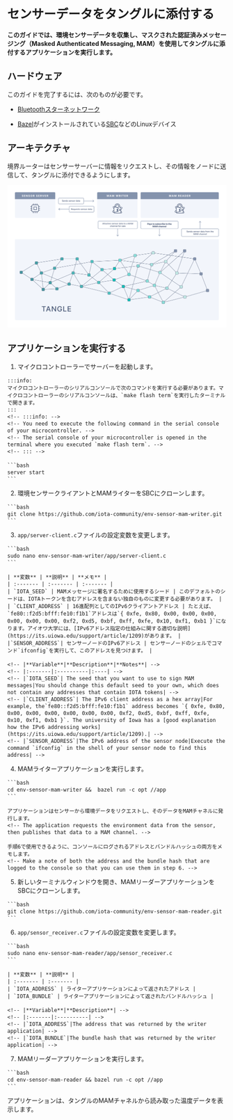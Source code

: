 # センサーデータをタングルに添付する
<!-- # Attach sensor data to the Tangle -->

**このガイドでは、環境センサーデータを収集し、マスクされた認証済みメッセージング（Masked Authenticated Messaging, MAM）を使用してタングルに添付するアプリケーションを実行します。**
<!-- **In this guide, you run an application that collects environment sensor data and attaches it to the Tangle using Masked Authenticated Messaging (MAM).** -->

## ハードウェア
<!-- ## Hardware -->

このガイドを完了するには、次のものが必要です。
<!-- To complete this guide, you need the following: -->

- [Bluetoothスターネットワーク](../how-to-guides/set-up-a-bluetooth-star-network.md)
<!-- - [A Bluetooth star network](../how-to-guides/set-up-a-bluetooth-star-network.md) -->
- [Bazel](https://docs.bazel.build/versions/master/install.html)がインストールされている[SBC](../../sbc/introduction/get-started.md)などのLinuxデバイス
<!-- - A Linux device such as an [SBC](../../sbc/introduction/get-started.md) that has [Bazel](https://docs.bazel.build/versions/master/install.html) installed -->

## アーキテクチャ
<!-- ## Architecture -->

境界ルーターはセンサーサーバーに情報をリクエストし、その情報をノードに送信して、タングルに添付できるようにします。
<!-- The border router asks the sensor server for information, then sends that information to a node so that it can attach it to the Tangle. -->

![MAMv1 environment sensor architecture](../images/messagetoMAM.png)

## アプリケーションを実行する
<!-- ## Run the application -->

1. マイクロコントローラーでサーバーを起動します。
  <!-- 1. Start the server on your microcontroller -->

    :::info:
    マイクロコントローラーのシリアルコンソールで次のコマンドを実行する必要があります。マイクロコントローラーのシリアルコンソールは、`make flash term`を実行したターミナルで開きます。
    :::
    <!-- :::info: -->
    <!-- You need to execute the following command in the serial console of your microcontroller. -->
    <!-- The serial console of your microcontroller is opened in the terminal where you executed `make flash term`. -->
    <!-- ::: -->

    ```bash
    server start
    ```

2. 環境センサークライアントとMAMライターをSBCにクローンします。
  <!-- 2. Clone the environment sensor client and MAM writer onto your SBC -->

    ```bash
    git clone https://github.com/iota-community/env-sensor-mam-writer.git
    ```

3. `app/server-client.c`ファイルの設定変数を変更します。
  <!-- 3. Change the configuration variables in the `app/server-client.c` file -->

    ```bash
    sudo nano env-sensor-mam-writer/app/server-client.c
    ```

    | **変数** | **説明** | **メモ** |
    | :------- | :------- | :------- |
    | `IOTA_SEED` | MAMメッセージに署名するために使用するシード | このデフォルトのシードは、IOTAトークンを含むアドレスを含まない独自のものに変更する必要があります。 |
    | `CLIENT_ADDRESS` | 16進配列としてのIPv6クライアントアドレス | たとえば、`fe80::f2d5:bfff:fe10:f1b1`アドレスは`{ 0xfe, 0x80, 0x00, 0x00, 0x00, 0x00, 0x00, 0x00, 0xf2, 0xd5, 0xbf, 0xff, 0xfe, 0x10, 0xf1, 0xb1 }`になります。アイオワ大学には、[IPv6アドレス指定の仕組みに関する適切な説明](https://its.uiowa.edu/support/article/1209)があります。 |
    |`SENSOR_ADDRESS`| センサーノードのIPv6アドレス | センサーノードのシェルでコマンド`ifconfig`を実行して、このアドレスを見つけます。 |

    <!-- |**Variable**|**Description**|**Notes**| -->
    <!-- |:-------|:----------|:----| -->
    <!-- |`IOTA_SEED`| The seed that you want to use to sign MAM messages|You should change this default seed to your own, which does not contain any addresses that contain IOTA tokens| -->
    <!-- |`CLIENT_ADDRESS`| The IPv6 client address as a hex array|For example, the`fe80::f2d5:bfff:fe10:f1b1` address becomes `{ 0xfe, 0x80, 0x00, 0x00, 0x00, 0x00, 0x00, 0x00, 0xf2, 0xd5, 0xbf, 0xff, 0xfe, 0x10, 0xf1, 0xb1 }`. The university of Iowa has a [good explanation how the IPv6 addressing works](https://its.uiowa.edu/support/article/1209).| -->
    <!-- |`SENSOR_ADDRESS`|The IPv6 address of the sensor node|Execute the command `ifconfig` in the shell of your sensor node to find this address| -->

4. MAMライターアプリケーションを実行します。
  <!-- 4. Run the MAM writer application -->

    ```bash
    cd env-sensor-mam-writer &&  bazel run -c opt //app
    ```

    アプリケーションはセンサーから環境データをリクエストし、そのデータをMAMチャネルに発行します。
    <!-- The application requests the environment data from the sensor, then publishes that data to a MAM channel. -->

    手順6で使用できるように、コンソールにログされるアドレスとバンドルハッシュの両方をメモします。
    <!-- Make a note of both the address and the bundle hash that are logged to the console so that you can use them in step 6. -->

5. 新しいターミナルウィンドウを開き、MAMリーダーアプリケーションをSBCにクローンします。
  <!-- 5. Open a new terminal window, and clone the MAM reader application onto your SBC -->

    ```bash
    git clone https://github.com/iota-community/env-sensor-mam-reader.git
    ```

6. `app/sensor_receiver.c`ファイルの設定変数を変更します。
  <!-- 6. Change the configuration variables in the `app/sensor_receiver.c` file -->

    ```bash
    sudo nano env-sensor-mam-reader/app/sensor_receiver.c
    ```

    | **変数** | **説明** |
    | :------- | :------- |
    | `IOTA_ADDRESS` | ライターアプリケーションによって返されたアドレス |
    | `IOTA_BUNDLE` | ライターアプリケーションによって返されたバンドルハッシュ |

    <!-- |**Variable**|**Description**| -->
    <!-- |:-------|:----------| -->
    <!-- |`IOTA_ADDRESS`|The address that was returned by the writer application| -->
    <!-- |`IOTA_BUNDLE`|The bundle hash that was returned by the writer application| -->

7. MAMリーダーアプリケーションを実行します。
  <!-- 7. Run the MAM reader application -->

    ```bash
    cd env-sensor-mam-reader && bazel run -c opt //app
    ```

アプリケーションは、タングルのMAMチャネルから読み取った温度データを表示します。
<!-- The application displays the temperature data it read from the MAM channel on the Tangle. -->

